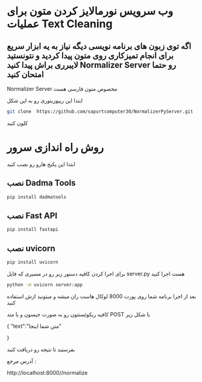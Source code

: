 # وب سرویس نورمالایز کردن متون برای عملیات Text Cleaning

## اگه توی زبون های برنامه نویسی  دیگه نیاز به یه ابزار سریع برای انجام تمیزکاری روی متون پیدا کردید و نتونستید لایبرری براش پیدا کنید Normalizer Server رو حتما امتحان کنید
Normalizer Server مخصوص متون فارسی هست

ابتدا این ریپوزیتوری رو به این شکل 


```bash
git clone  https://github.com/sapurtcomputer30/NormalizerPyServer.git
```

کلون کنید

# روش راه اندازی سرور 

ابتدا این  پکیج هارو رو نصب کنید

## نصب Dadma Tools

```bash
pip install dadmatools 
```


## نصب Fast API

```bash
pip install fastapi 
```


## نصب uvicorn

```bash
pip install uvicorn 
```


برای اجرا کردن کافیه دستور زیر رو در مسیری که فایل server.py هست اجرا کنید


```bash
python -m uvicorn server:app
```



بعد از اجرا برنامه شما روی پورت 8000 لوکال هاست ران میشه و میتونید ازش استفاده کنید 

کافیه ریکوئستتون رو به صورت جیسون و با متد POST  با شکل زیر 

{
  "text":"متن شما اینجا"

}
<br>


بفرستید تا نتیجه رو دریافت کنید



آدرس مرجع :

http://localhost:8000//normalize

